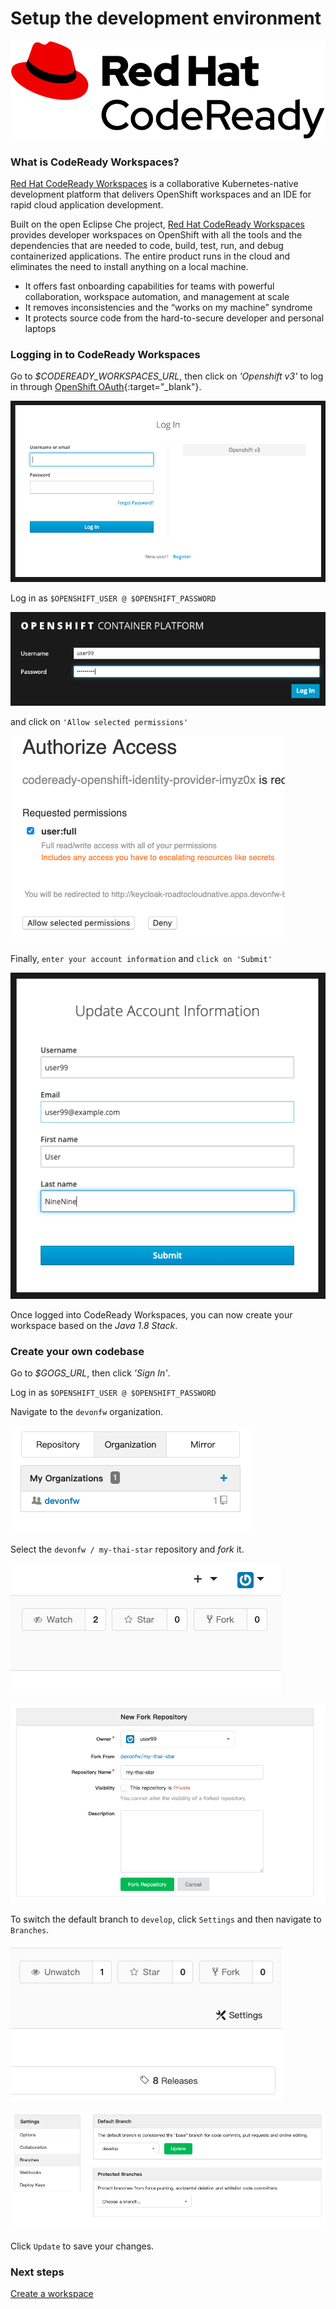 # Setup the development environment

![CodeReady](images/codeready.png)

### What is CodeReady Workspaces?

[Red Hat CodeReady Workspaces](https://developers.redhat.com/products/codeready-workspaces/overview/) is a collaborative Kubernetes-native development platform that delivers OpenShift workspaces and an IDE for rapid cloud application development.

Built on the open Eclipse Che project, [Red Hat CodeReady Workspaces](https://developers.redhat.com/products/codeready-workspaces/overview/) provides developer workspaces on OpenShift with all the tools and the dependencies that are needed to code, build, test, run, and debug containerized applications. The entire product runs in the cloud and eliminates the need to install anything on a local machine.

* It offers fast onboarding capabilities for teams with powerful collaboration, workspace automation, and management at scale
* It removes inconsistencies and the “works on my machine” syndrome
* It protects source code from the hard-to-secure developer and personal laptops

### Logging in to CodeReady Workspaces

Go to *$CODEREADY_WORKSPACES_URL*, then click on *'Openshift v3'* to log in through [OpenShift OAuth](https://docs.openshift.com/container-platform/3.11/architecture/additional_concepts/authentication.html#oauth){:target="_blank"}.

![CodeReady Workspaces - Log in](images/codeready-oauth.png)

Log in as `$OPENSHIFT_USER @ $OPENSHIFT_PASSWORD`

![CodeReady Workspaces - Log in](images/codeready-login.png)

and click on `'Allow selected permissions'`

![CodeReady Workspaces - Log in](images/codeready-authorize-access.png)

Finally, `enter your account information` and `click on 'Submit'`

![CodeReady Workspaces - Log in](images/codeready-account-information.png)

Once logged into CodeReady Workspaces, you can now create your workspace based on the *Java 1.8 Stack*.

### Create your own codebase

Go to *$GOGS_URL*, then click *'Sign In'*.

Log in as `$OPENSHIFT_USER @ $OPENSHIFT_PASSWORD`

Navigate to the `devonfw` organization.

![Gogs - devonfw](images/setup-gogs1.png)

Select the `devonfw / my-thai-star` repository and *fork* it.

![Gogs - devonfw](images/setup-gogs2.png)

![Gogs - devonfw](images/setup-gogs3.png)

To switch the default branch to `develop`, click `Settings` and then navigate to `Branches`.

![Gogs - devonfw](images/setup-gogs4.png)

![Gogs - devonfw](images/setup-gogs5.png)

Click `Update` to save your changes.

### Next steps

[Create a workspace](workspace.md)